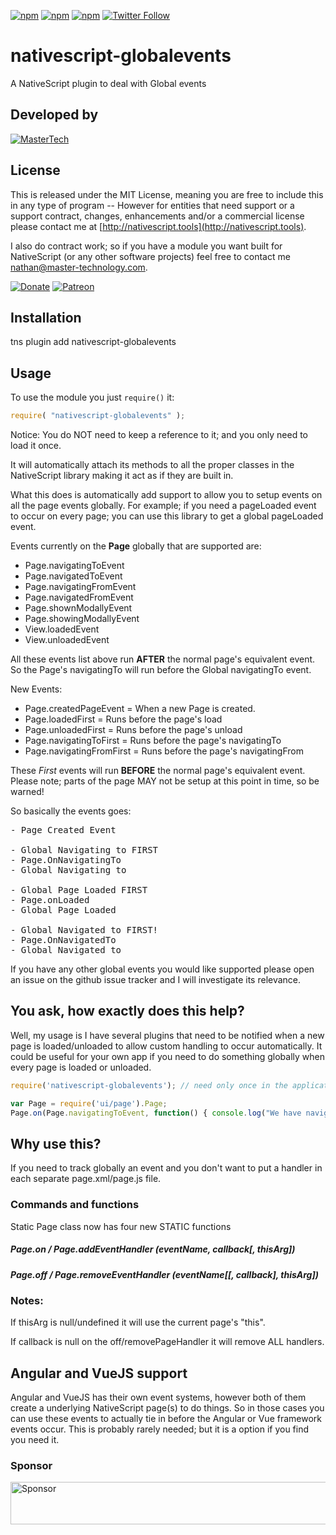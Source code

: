 [![npm](https://img.shields.io/npm/v/nativescript-globalevents.svg)](https://www.npmjs.com/package/nativescript-globalevents)
[![npm](https://img.shields.io/npm/l/nativescript-globalevents.svg)](https://www.npmjs.com/package/nativescript-globalevents)
[![npm](https://img.shields.io/npm/dt/nativescript-globalevents.svg?label=npm%20d%2fls)](https://www.npmjs.com/package/nativescript-globalevents)
[![Twitter Follow](https://img.shields.io/twitter/follow/congocart.svg?style=social&label=Follow%20me)](https://twitter.com/congocart)


# nativescript-globalevents
A NativeScript plugin to deal with Global events

## Developed by
[![MasterTech](https://plugins.nativescript.rocks/i/mtns.png)](https://plugins.nativescript.rocks/mastertech-nstudio)


## License

This is released under the MIT License, meaning you are free to include this in any type of program -- However for entities that need support or a support contract, changes, enhancements and/or a commercial license please contact me at [http://nativescript.tools](http://nativescript.tools).

I also do contract work; so if you have a module you want built for NativeScript (or any other software projects) feel free to contact me [nathan@master-technology.com](mailto://nathan@master-technology.com).

[![Donate](https://img.shields.io/badge/Donate-PayPal-brightgreen.svg?style=plastic)](https://www.paypal.com/cgi-bin/webscr?cmd=_donations&business=HN8DDMWVGBNQL&lc=US&item_name=Nathanael%20Anderson&item_number=nativescript%2dglobalevents&no_note=1&no_shipping=1&currency_code=USD&bn=PP%2dDonationsBF%3ax%3aNonHosted)
[![Patreon](https://img.shields.io/badge/Pledge-Patreon-brightgreen.svg?style=plastic)](https://www.patreon.com/NathanaelA)


## Installation 

tns plugin add nativescript-globalevents


## Usage

To use the module you just `require()` it:

```js
require( "nativescript-globalevents" );
```

Notice: You do NOT need to keep a reference to it; and you only need to load it once.

It will automatically attach its methods to all the proper classes in the NativeScript library making it act as if they are built in.

What this does is automatically add support to allow you to setup events on all the page events globally.  For example; if you need a pageLoaded event to occur on every page; you can use this library to get a global pageLoaded event.

Events currently on the **Page** globally that are supported are:
- Page.navigatingToEvent
- Page.navigatedToEvent
- Page.navigatingFromEvent
- Page.navigatedFromEvent
- Page.shownModallyEvent
- Page.showingModallyEvent
- View.loadedEvent
- View.unloadedEvent

All these events list above run **AFTER** the normal page's equivalent event.  So the Page's navigatingTo will run before the Global navigatingTo event.

New Events:
- Page.createdPageEvent    = When a new Page is created.
- Page.loadedFirst         = Runs before the page's load
- Page.unloadedFirst       = Runs before the page's unload
- Page.navigatingToFirst   = Runs before the page's navigatingTo
- Page.navigatingFromFirst = Runs before the page's navigatingFrom

These *First* events will run **BEFORE** the normal page's equivalent event.  Please note; parts of the page MAY not be setup at this point in time, so be warned!

So basically the events goes:
<pre>
- Page Created Event

- Global Navigating to FIRST
- Page.OnNavigatingTo
- Global Navigating to
  
- Global Page Loaded FIRST  
- Page.onLoaded
- Global Page Loaded 
  
- Global Navigated to FIRST!
- Page.OnNavigatedTo
- Global Navigated to
</pre>

If you have any other global events you would like supported please open an issue on the github issue tracker and I will investigate its relevance.

## You ask, how exactly does this help?
Well, my usage is I have several plugins that need to be notified when a new page is loaded/unloaded to allow custom handling to occur automatically.  It could be useful for your own app if you need to do something globally when every page is loaded or unloaded.

```js
require('nativescript-globalevents'); // need only once in the application total

var Page = require('ui/page').Page;
Page.on(Page.navigatingToEvent, function() { console.log("We have navigated to a new page!"); });
```

## Why use this?
If you need to track globally an event and you don't want to put a handler in each separate page.xml/page.js file.

### Commands and functions
Static Page class now has four new STATIC functions

##### Page.on / Page.addEventHandler (eventName, callback[, thisArg])
##### Page.off / Page.removeEventHandler (eventName[[, callback], thisArg])

### Notes:
If thisArg is null/undefined it will use the current page's "this".

If callback is null on the off/removePageHandler it will remove ALL handlers.


## Angular and VueJS support
Angular and VueJS has their own event systems, however both of them create a underlying NativeScript page(s) to do things.  So in those cases you can use these events to actually tie in before the Angular or Vue framework events occur.  This is probably rarely needed; but it is a option if you find you need it.

### Sponsor

<a target='_blank' rel='nofollow' href='https://app.codesponsor.io/link/HXrmpSuyowGyBLzwEVbqXdDa/NathanaelA/nativescript-globalevents'>
  <img alt='Sponsor' width='888' height='68' src='https://app.codesponsor.io/embed/HXrmpSuyowGyBLzwEVbqXdDa/NathanaelA/nativescript-globalevents.svg' />
</a>